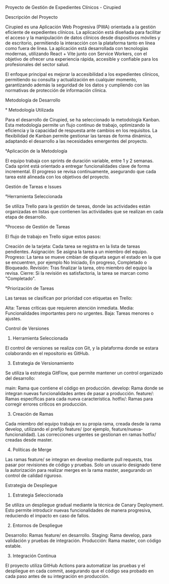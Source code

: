 Proyecto de Gestión de Expedientes Clínicos - Cirupied

Descripción del Proyecto

Cirupied es una Aplicación Web Progresiva (PWA) orientada a la gestión eficiente de expedientes clínicos. La aplicación está diseñada para facilitar el acceso y la manipulación de datos clínicos desde dispositivos móviles y de escritorio, permitiendo la interacción con la plataforma tanto en línea como fuera de línea. La aplicación está desarrollada con tecnologías modernas, utilizando React + Vite junto con Service Workers, con el objetivo de ofrecer una experiencia rápida, accesible y confiable para los profesionales del sector salud.

El enfoque principal es mejorar la accesibilidad a los expedientes clínicos, permitiendo su consulta y actualización en cualquier momento, garantizando además la seguridad de los datos y cumpliendo con las normativas de protección de información clínica.

Metodología de Desarrollo

° Metodología Utilizada

Para el desarrollo de Cirupied, se ha seleccionado la metodología Kanban. Esta metodología permite un flujo continuo de trabajo, optimizando la eficiencia y la capacidad de respuesta ante cambios en los requisitos. La flexibilidad de Kanban permite gestionar las tareas de forma dinámica, adaptando el desarrollo a las necesidades emergentes del proyecto.

°Aplicación de la Metodología

El equipo trabaja con sprints de duración variable, entre 1 y 2 semanas. Cada sprint está orientado a entregar funcionalidades clave de forma incremental. El progreso se revisa continuamente, asegurando que cada tarea esté alineada con los objetivos del proyecto.


Gestión de Tareas e Issues

°Herramienta Seleccionada

Se utiliza Trello para la gestión de tareas, donde las actividades están organizadas en listas que contienen las actividades que se realizan en cada etapa de desarrollo.

°Proceso de Gestión de Tareas

El flujo de trabajo en Trello sigue estos pasos:

Creación de la tarjeta: Cada tarea se registra en la lista de tareas pendientes.
Asignación: Se asigna la tarea a un miembro del equipo.
Progreso: La tarea se mueve cmbian de qtiqueta segun el estado en la que se encuentren, por ejemplo No Iniciado, En progreso, Completado o Bloqueado.
Revisión: Tras finalizar la tarea, otro miembro del equipo la revisa.
Cierre: Si la revisión es satisfactoria, la tarea se marcan como "Completado".

°Priorización de Tareas

Las tareas se clasifican por prioridad con etiquetas en Trello:

Alta: Tareas críticas que requieren atención inmediata.
Media: Funcionalidades importantes pero no urgentes.
Baja: Tareas menores o ajustes.

Control de Versiones

1. Herramienta Seleccionada
   
El control de versiones se realiza con Git, y la plataforma donde se estara colaborando en el repositorio es GitHub.

3. Estrategia de Versionamiento

Se utiliza la estrategia GitFlow, que permite mantener un control organizado del desarrollo:

main: Rama que contiene el código en producción.
develop: Rama donde se integran nuevas funcionalidades antes de pasar a producción.
feature/: Ramas específicas para cada nueva característica.
hotfix/: Ramas para corregir errores críticos en producción.

3. Creación de Ramas

Cada miembro del equipo trabaja en su propia rama, creada desde la rama develop, utilizando el prefijo feature/ (por ejemplo, feature/nueva-funcionalidad). Las correcciones urgentes se gestionan en ramas hotfix/ creadas desde master.

4. Políticas de Merge

Las ramas feature/ se integran en develop mediante pull requests, tras pasar por revisiones de código y pruebas. Solo un usuario designado tiene la autorización para realizar merges en la rama master, asegurando un control de calidad riguroso.

Estrategia de Despliegue

1. Estrategia Seleccionada

Se utiliza un despliegue gradual mediante la técnica de Canary Deployment. Esto permite introducir nuevas funcionalidades de manera progresiva, reduciendo el impacto en caso de fallos.

2. Entornos de Despliegue

Desarrollo: Ramas feature/ en desarrollo.
Staging: Rama develop, para validación y pruebas de integración.
Producción: Rama master, con código estable.

3. Integración Continua

El proyecto utiliza GitHub Actions para automatizar las pruebas y el despliegue en cada commit, asegurando que el código sea probado en cada paso antes de su integración en producción.
